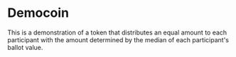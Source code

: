 # Democoin

This is a demonstration of a token that distributes an equal amount to each participant with the amount determined by the median of each participant's ballot value.


